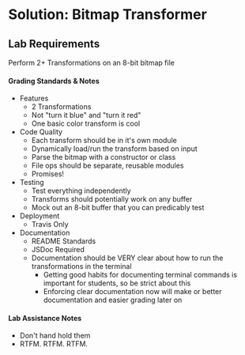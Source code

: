 # Solution: Bitmap Transformer

## Lab Requirements
Perform 2+ Transformations on an 8-bit bitmap file

#### Grading Standards & Notes
  * Features
    * 2 Transformations
    * Not "turn it blue" and "turn it red"
    * One basic color transform is cool
  * Code Quality
    * Each transform should be in it's own module
    * Dynamically load/run the transform based on input
    * Parse the bitmap with a constructor or class
    * File ops should be separate, reusable modules
    * Promises!
  * Testing
    * Test everything independently
    * Transforms should potentially work on any buffer
    * Mock out an 8-bit buffer that you can predicably test
  * Deployment
    * Travis Only
  * Documentation
    * README Standards
    * JSDoc Required
    * Documentation should be VERY clear about how to run the transformations in the terminal
      * Getting good habits for documenting terminal commands is important for students, so be strict about this
      * Enforcing clear documentation now will make or better documentation and easier grading later on



#### Lab Assistance Notes
* Don't hand hold them
* RTFM. RTFM. RTFM.
